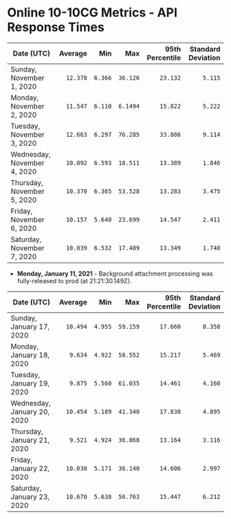  # Online 10-10CG Metrics - API Response Times
 
 | Date (UTC) | Average | Min | Max | 95th Percentile | Standard Deviation |
|------|------:|------:|------:|------:|----:|
 |Sunday, November 1, 2020 | `12.378` | `6.366` | `36.126` | `23.132` | `5.115` |
 |Monday, November 2, 2020 | `11.547` | `6.110` | `6.1494` | `15.822` | `5.222` |
 |Tuesday, November 3, 2020| `12.663` | `6.297` | `76.285` |`33.886` |`9.114`|
 |Wednesday, November 4, 2020| `10.092` | `6.593` | `18.511` |`13.389` |`1.846`|
 |Thursday, November 5, 2020| `10.370` | `6.365` | `53.528` |`13.283` |`3.475`|
 |Friday, November 6, 2020| `10.157` | `5.640` | `23.699` |`14.547` |`2.411`|
 |Saturday, November 7, 2020| `10.039` | `6.532` | `17.489` | `13.349` |`1.740`|

- **Monday, January 11, 2021** - Background attachment processing was fully-released to prod (at 21:21:30.149Z).

 | Date (UTC) | Average | Min | Max | 95th Percentile | Standard Deviation |
|------|------:|------:|------:|------:|----:|
 |Sunday, January 17, 2020 | `10.494` | `4.955` | `59.159` | `17.660` | `8.358` |
 |Monday, January 18, 2020 | `9.634` | `4.922` | `58.552` | `15.217` | `5.469` |
 |Tuesday, January 19, 2020| `9.875` | `5.560` | `61.035` |`14.461` |`4.160`|
 |Wednesday, January 20, 2020| `10.454` | `5.189` | `41.340` |`17.838` |`4.895`|
 |Thursday, January 21, 2020| `9.521` | `4.924` | `36.868` |`13.164` |`3.116`|
 |Friday, January 22, 2020| `10.030` | `5.171` | `36.140` |`14.606` |`2.997`|
 |Saturday, January 23, 2020| `10.670` | `5.638` | `56.763` | `15.447` |`6.212`|
